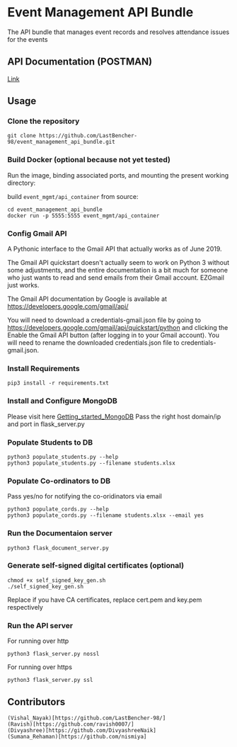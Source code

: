 # Event Management API Bundle

The API bundle that manages event records and resolves attendance issues for the events


## API Documentation (POSTMAN)

[Link](https://documenter.getpostman.com/view/9043780/SVtR3rAM?version=latest)


## Usage


### Clone the repository


    git clone https://github.com/LastBencher-98/event_management_api_bundle.git




### Build Docker (optional because not yet tested)

Run the image, binding associated ports, and mounting the present working
directory:

 build `event_mgmt/api_container` from source:
 
    cd event_management_api_bundle
    docker run -p 5555:5555 event_mgmt/api_container 


### Config Gmail API
A Pythonic interface to the Gmail API that actually works as of June 2019.

The Gmail API quickstart doesn't actually seem to work on Python 3 without some adjustments, and the entire documentation is a bit much for someone who just wants to read and send emails from their Gmail account. EZGmail just works.

The Gmail API documentation by Google is available at https://developers.google.com/gmail/api/

You will need to download a credentials-gmail.json file by going to https://developers.google.com/gmail/api/quickstart/python and clicking the Enable the Gmail API button (after logging in to your Gmail account). You will need to rename the downloaded credentials.json file to credentials-gmail.json.


###  Install Requirements

    pip3 install -r requirements.txt


### Install and Configure MongoDB 

Please visit here [Getting_started_MongoDB](https://docs.mongodb.com/manual/tutorial/getting-started/)
Pass the right host domain/ip and port in flask_server.py


### Populate Students to DB

    python3 populate_students.py --help
    python3 populate_students.py --filename students.xlsx 


### Populate Co-ordinators to DB

Pass yes/no for notifying the co-oridinators via email

    python3 populate_cords.py --help
    python3 populate_cords.py --filename students.xlsx --email yes


### Run the Documentaion server

    python3 flask_document_server.py


### Generate self-signed digital certificates (optional) 


    chmod +x self_signed_key_gen.sh
    ./self_signed_key_gen.sh

Replace if you have CA certificates, replace cert.pem and key.pem respectively


### Run  the API server 

For running over http

    python3 flask_server.py nossl


For running over https

    python3 flask_server.py ssl


## Contributors

    (Vishal_Nayak)[https://github.com/LastBencher-98/]
    (Ravish)[https://github.com/ravish0007/]
    (Divyashree)[https://github.com/DivyashreeNaik]
    (Sumana_Rehaman)[https://github.com/nismiya]



